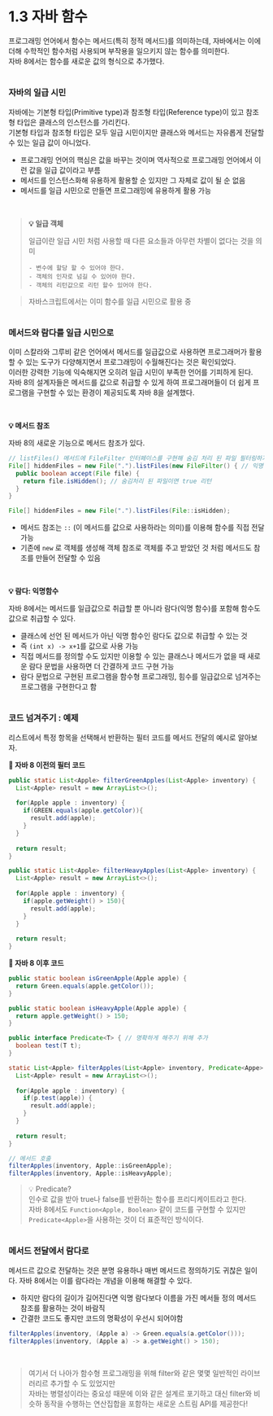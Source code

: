 # 1.3 자바 함수

프로그래밍 언어에서 함수는 메서드(특히 정적 메서드)를 의미하는데, 자바에서는 이에 더해 수학적인 함수처럼 사용되며 부작용을 일으키지 않는 함수를 의미한다.  
자바 8에서는 함수를 새로운 값의 형식으로 추가했다.

#
### 자바의 일급 시민
자바에는 기본형 타입(Primitive type)과 참조형 타입(Reference type)이 있고 참조형 타입은 클래스의 인스턴스를 가리킨다.  
기본형 타입과 참조형 타입은 모두 일급 시민이지만 클래스와 메서드는 자유롭게 전달할 수 있는 일급 값이 아니었다.

- 프로그래밍 언어의 핵심은 값을 바꾸는 것이며 역사적으로 프로그래밍 언어에서 이런 값을 일급 값이라고 부름
- 메서드를 인스턴스화해 유용하게 활용할 순 있지만 그 자체로 값이 될 순 없음
- 메서드를 일급 시민으로 만들면 프로그래밍에 유용하게 활용 가능

<br>

> __💡 일급 객체__
> 
> 일급이란 일급 시민 처럼 사용할 때 다른 요소들과 아무런 차별이 없다는 것을 의미
> ```
> - 변수에 할당 할 수 있어야 한다.
> - 객체의 인자로 넘길 수 있어야 한다.
> - 객체의 리턴값으로 리턴 할수 있어야 한다.
> ```

> 자바스크립트에서는 이미 함수를 일급 시민으로 활용 중


#
### 메서드와 람다를 일급 시민으로
이미 스칼라와 그루비 같은 언어에서 메서드를 일급값으로 사용하면 프로그래머가 활용할 수 있는 도구가 다양해지면서 프로그래밍이 수월해진다는 것은 확인되었다.  
이러한 강력한 기능에 익숙해지면 오히려 일급 시민이 부족한 언어를 기피하게 된다.    
자바 8의 설계자들은 메서드를 값으로 취급할 수 있게 하여 프로그래머들이 더 쉽게 프로그램을 구현할 수 있는 환경이 제공되도록 자바 8을 설계했다.  

<br>

__💡 메서드 참조__

자바 8의 새로운 기능으로 메서드 참조가 있다.

```java
// listFiles() 메서드에 FileFilter 인터페이스를 구현해 숨김 처리 된 파일 필터링하기
File[] hiddenFiles = new File(".").listFiles(new FileFilter() { // 익명 클래스
  public boolean accept(File file) {
    return file.isHidden(); // 숨김처리 된 파일이면 true 리턴
  }
}
```
```java
File[] hiddenFiles = new File(".").listFiles(File::isHidden);
```
- 메서드 참조는 `::` (이 메서드를 값으로 사용하라는 의미)를 이용해 함수를 직접 전달 가능
- 기존에 `new` 로 객체를 생성해 객체 참조로 객체를 주고 받았던 것 처럼 메서드도 참조를 만들어 전달할 수 있음

<br>

__💡 람다: 익명함수__

자바 8에서는 메서드를 일급값으로 취급할 뿐 아니라 람다(익명 함수)를 포함해 함수도 값으로 취급할 수 있다.
- 클래스에 선언 된 메서드가 아닌 익명 함수인 람다도 값으로 취급할 수 있는 것
- 즉 `(int x) -> x+1`를 값으로 사용 가능
- 직접 메서드를 정의할 수도 있지만 이용할 수 있는 클래스나 메서드가 없을 때 새로운 람다 문법을 사용하면 더 간결하게 코드 구현 가능
- 람다 문법으로 구현된 프로그램을 함수형 프로그래밍, 힘수를 일급값으로 넘겨주는 프로그램을 구현한다고 함

#
### 코드 넘겨주기 : 예제
리스트에서 특정 항목을 선택해서 반환하는 필터 코드를 메서드 전달의 예시로 알아보자.

__🎱 자바 8 이전의 필터 코드__
```java
public static List<Apple> filterGreenApples(List<Apple> inventory) {
  List<Apple> result = new ArrayList<>();
  
  for(Apple apple : inventory) {
    if(GREEN.equals(apple.getColor)){
      result.add(apple);
    }
  }
  
  return result;
}

public static List<Apple> filterHeavyApples(List<Apple> inventory) {
  List<Apple> result = new ArrayList<>();
  
  for(Apple apple : inventory) {
    if(apple.getWeight() > 150){
      result.add(apple);
    }
  }
  
  return result;
}
```

__🎱 자바 8 이후 코드__
```java
public static boolean isGreenApple(Apple apple) {
  return Green.equals(apple.getColor());
}

public static boolean isHeavyApple(Apple apple) {
  return apple.getWeight() > 150;
}

public interface Predicate<T> { // 명확하게 해주기 위해 추가
  boolean test(T t);
}

static List<Apple> filterApples(List<Apple> inventory, Predicate<Appe> p) {
  List<Apple> result = new ArrayList<>();
  
  for(Apple apple : inventory) {
    if(p.test(apple)) {
      result.add(apple);
    }
  }
  
  return result;
}
```
```java
// 메서드 호출
filterApples(inventory, Apple::isGreenApple);
filterApples(inventory, Apple::isHeavyApple);
```

> 💡 Predicate?  
> 인수로 값을 받아 true나 false를 반환하는 함수를 프리디케이트라고 한다.  
> 자바 8에서도 `Function<Apple, Boolean>` 같이 코드를 구현할 수 있지만 `Predicate<Apple>`을 사용하는 것이 더 표준적인 방식이다.

#
### 메서드 전달에서 람다로
메서드르 값으로 전달하는 것은 분명 유용하나 매번 메서드르 정의하기도 귀찮은 일이다.
자바 8에서는 이를 람다라는 개념을 이용해 해결할 수 있다.

- 하지만 람다의 길이가 길어진다면 익명 람다보다 이름을 가진 메서들 정의 메서드 참조를 활용하는 것이 바람직
- 간결한 코드도 좋지만 코드의 명확성이 우선시 되어야함


```java
filterApples(inventory, (Apple a) -> Green.equals(a.getColor()));
filterApples(inventory, (Apple a) -> a.getWeight() > 150);
```

<br>

> 여기서 더 나아가 함수형 프로그래밍을 위해 filter와 같은 몇몇 일반적인 라이브러리르 추가할 수 도 있었지만  
> 자바는 병렬성이라는 중요성 때문에 이와 같은 설계르 포기하고 대신 filter와 비슷하 동작을 수행하는 연산집합을 포함하는 새로운 스트림 API를 제공한다!






